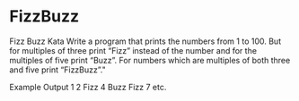 # FizzBuzz
Fizz Buzz Kata
Write a program that prints the numbers from 1 to 100. But for multiples of three print “Fizz” instead of the number and for the multiples of five print “Buzz”. For numbers which are multiples of both three and five print “FizzBuzz”."

Example Output
1
2
Fizz
4
Buzz
Fizz
7
etc.
